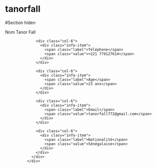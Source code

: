 # tanorfall
#Section hiden <div class="personal-info">
                <div class="row g-4">
                  <div class="col-6">
                    <div class="info-item">
                      <span class="label">Nom</span>
                      <span class="value">Tanor Fall</span>
                    </div>
                  </div>

                  <div class="col-6">
                    <div class="info-item">
                      <span class="label">Téléphone</span>
                      <span class="value">+221 779127614</span>
                    </div>
                  </div>

                  <div class="col-6">
                    <div class="info-item">
                      <span class="label">Age</span>
                      <span class="value">23 ans</span>
                    </div>
                  </div>

                  <div class="col-6">
                    <div class="info-item">
                      <span class="label">Email</span>
                      <span class="value">tanorfall772@gmail.com</span>
                    </div>
                  </div>

                  <div class="col-6">
                    <div class="info-item">
                      <span class="label">Nationalité</span>
                      <span class="value">Sénégalaise</span>
                    </div>
                  </div>
                </div>
              </div>


